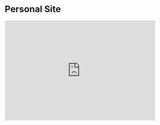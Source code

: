 # Personal Site

<iframe src="https://jacksonz.substack.com/embed" width="480" height="320" style="border:1px solid #EEE; background:white;" frameborder="0" scrolling="no"></iframe>